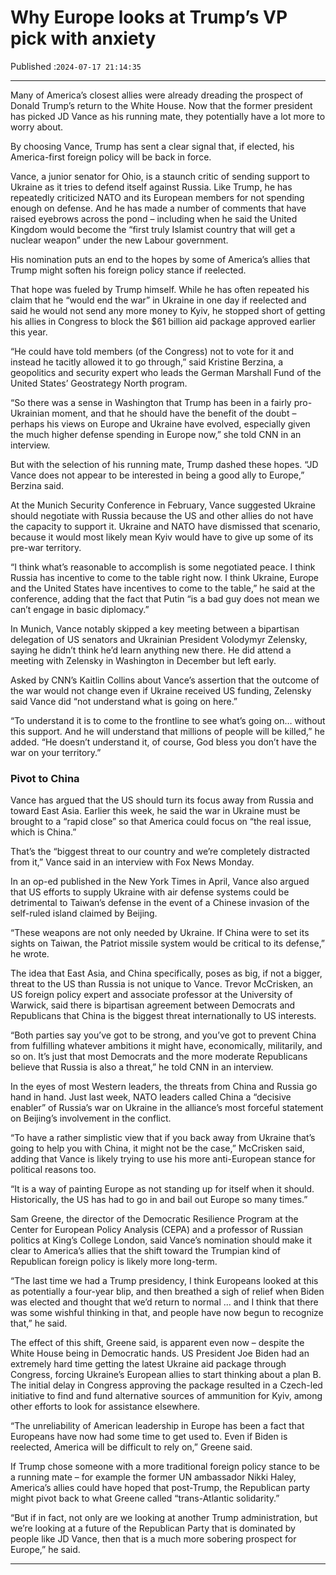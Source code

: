 # Why Europe looks at Trump’s VP pick with anxiety

Published :`2024-07-17 21:14:35`

---

Many of America’s closest allies were already dreading the prospect of Donald Trump’s return to the White House. Now that the former president has picked JD Vance as his running mate, they potentially have a lot more to worry about.

By choosing Vance, Trump has sent a clear signal that, if elected, his America-first foreign policy will be back in force.

Vance, a junior senator for Ohio, is a staunch critic of sending support to Ukraine as it tries to defend itself against Russia. Like Trump, he has repeatedly criticized NATO and its European members for not spending enough on defense. And he has made a number of comments that have raised eyebrows across the pond – including when he said the United Kingdom would become the “first truly Islamist country that will get a nuclear weapon” under the new Labour government.

His nomination puts an end to the hopes by some of America’s allies that Trump might soften his foreign policy stance if reelected.

That hope was fueled by Trump himself. While he has often repeated his claim that he “would end the war” in Ukraine in one day if reelected and said he would not send any more money to Kyiv, he stopped short of getting his allies in Congress to block the $61 billion aid package approved earlier this year.

“He could have told members (of the Congress) not to vote for it and instead he tacitly allowed it to go through,” said Kristine Berzina, a geopolitics and security expert who leads the German Marshall Fund of the United States’ Geostrategy North program.

“So there was a sense in Washington that Trump has been in a fairly pro-Ukrainian moment, and that he should have the benefit of the doubt – perhaps his views on Europe and Ukraine have evolved, especially given the much higher defense spending in Europe now,” she told CNN in an interview.

But with the selection of his running mate, Trump dashed these hopes. “JD Vance does not appear to be interested in being a good ally to Europe,” Berzina said.

At the Munich Security Conference in February, Vance suggested Ukraine should negotiate with Russia because the US and other allies do not have the capacity to support it. Ukraine and NATO have dismissed that scenario, because it would most likely mean Kyiv would have to give up some of its pre-war territory.

“I think what’s reasonable to accomplish is some negotiated peace. I think Russia has incentive to come to the table right now. I think Ukraine, Europe and the United States have incentives to come to the table,” he said at the conference, adding that the fact that Putin “is a bad guy does not mean we can’t engage in basic diplomacy.”

In Munich, Vance notably skipped a key meeting between a bipartisan delegation of US senators and Ukrainian President Volodymyr Zelensky, saying he didn’t think he’d learn anything new there. He did attend a meeting with Zelensky in Washington in December but left early.

Asked by CNN’s Kaitlin Collins about Vance’s assertion that the outcome of the war would not change even if Ukraine received US funding, Zelensky said Vance did “not understand what is going on here.”

“To understand it is to come to the frontline to see what’s going on… without this support. And he will understand that millions of people will be killed,” he added. “He doesn’t understand it, of course, God bless you don’t have the war on your territory.”

### Pivot to China

Vance has argued that the US should turn its focus away from Russia and toward East Asia. Earlier this week, he said the war in Ukraine must be brought to a “rapid close” so that America could focus on “the real issue, which is China.”

That’s the “biggest threat to our country and we’re completely distracted from it,” Vance said in an interview with Fox News Monday.

In an op-ed published in the New York Times in April, Vance also argued that US efforts to supply Ukraine with air defense systems could be detrimental to Taiwan’s defense in the event of a Chinese invasion of the self-ruled island claimed by Beijing.

“These weapons are not only needed by Ukraine. If China were to set its sights on Taiwan, the Patriot missile system would be critical to its defense,” he wrote.

The idea that East Asia, and China specifically, poses as big, if not a bigger, threat to the US than Russia is not unique to Vance. Trevor McCrisken, an US foreign policy expert and associate professor at the University of Warwick, said there is bipartisan agreement between Democrats and Republicans that China is the biggest threat internationally to US interests.

“Both parties say you’ve got to be strong, and you’ve got to prevent China from fulfilling whatever ambitions it might have, economically, militarily, and so on. It’s just that most Democrats and the more moderate Republicans believe that Russia is also a threat,” he told CNN in an interview.

In the eyes of most Western leaders, the threats from China and Russia go hand in hand. Just last week, NATO leaders called China a “decisive enabler” of Russia’s war on Ukraine in the alliance’s most forceful statement on Beijing’s involvement in the conflict.

“To have a rather simplistic view that if you back away from Ukraine that’s going to help you with China, it might not be the case,” McCrisken said, adding that Vance is likely trying to use his more anti-European stance for political reasons too.

“It is a way of painting Europe as not standing up for itself when it should. Historically, the US has had to go in and bail out Europe so many times.”

Sam Greene, the director of the Democratic Resilience Program at the Center for European Policy Analysis (CEPA) and a professor of Russian politics at King’s College London, said Vance’s nomination should make it clear to America’s allies that the shift toward the Trumpian kind of Republican foreign policy is likely more long-term.

“The last time we had a Trump presidency, I think Europeans looked at this as potentially a four-year blip, and then breathed a sigh of relief when Biden was elected and thought that we’d return to normal … and I think that there was some wishful thinking in that, and people have now begun to recognize that,” he said.

The effect of this shift, Greene said, is apparent even now – despite the White House being in Democratic hands. US President Joe Biden had an extremely hard time getting the latest Ukraine aid package through Congress, forcing Ukraine’s European allies to start thinking about a plan B. The initial delay in Congress approving the package resulted in a Czech-led initiative to find and fund alternative sources of ammunition for Kyiv, among other efforts to look for assistance elsewhere.

“The unreliability of American leadership in Europe has been a fact that Europeans have now had some time to get used to. Even if Biden is reelected, America will be difficult to rely on,” Greene said.

If Trump chose someone with a more traditional foreign policy stance to be a running mate – for example the former UN ambassador Nikki Haley, America’s allies could have hoped that post-Trump, the Republican party might pivot back to what Greene called “trans-Atlantic solidarity.”

“But if in fact, not only are we looking at another Trump administration, but we’re looking at a future of the Republican Party that is dominated by people like JD Vance, then that is a much more sobering prospect for Europe,” he said.

---

